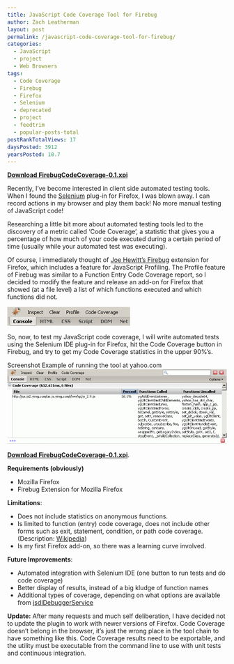 ```yaml
---
title: JavaScript Code Coverage Tool for Firebug
author: Zach Leatherman
layout: post
permalink: /javascript-code-coverage-tool-for-firebug/
categories:
  - JavaScript
  - project
  - Web Browsers
tags:
  - Code Coverage
  - Firebug
  - Firefox
  - Selenium
  - deprecated
  - project
  - feedtrim
  - popular-posts-total
postRankTotalViews: 17
daysPosted: 3912
yearsPosted: 10.7
---
```


[**Download FirebugCodeCoverage-0.1.xpi**][1]

 [1]: http://www.zachleat.com/Projects/firebugCodeCoverage/FirebugCodeCoverage-0.1.xpi

Recently, I’ve become interested in client side automated testing tools. When I found the [Selenium][2] plug-in for Firefox, I was blown away. I can record actions in my browser and play them back! No more manual testing of JavaScript code!

 [2]: http://www.openqa.org/selenium-ide/

Researching a little bit more about automated testing tools led to the discovery of a metric called ‘Code Coverage’, a statistic that gives you a percentage of how much of your code executed during a certain period of time (usually while your automated test was executing).

Of course, I immediately thought of [Joe Hewitt’s Firebug][3] extension for Firefox, which includes a feature for JavaScript Profiling. The Profile feature of Firebug was similar to a Function Entry Code Coverage report, so I decided to modify the feature and release an add-on for Firefox that showed (at a file level) a list of which functions executed and which functions did not.

 [3]: http://www.getfirebug.com/

![coverage.gif][4]

 [4]: /web/wp-content/uploads/2007/04/coverage.gif

So, now, to test my JavaScript code coverage, I will write automated tests using the Selenium IDE plug-in for Firefox, hit the Code Coverage button in Firebug, and try to get my Code Coverage statistics in the upper 90%’s.

Screenshot Example of running the tool at yahoo.com  
![Code Coverage][5]

 [5]: /web/wp-content/uploads/2007/04/coverage2.gif

[**Download FirebugCodeCoverage-0.1.xpi**][1].

**Requirements (obviously)**

*   Mozilla Firefox
*   Firebug Extension for Mozilla Firefox

**Limitations**:

*   Does not include statistics on anonymous functions.
*   Is limited to function (entry) code coverage, does not include other forms such as exit, statement, condition, or path code coverage. (Description: [Wikipedia][6])
*   Is my first Firefox add-on, so there was a learning curve involved.

 [6]: http://en.wikipedia.org/wiki/Code_coverage

**Future Improvements**:

*   Automated integration with Selenium IDE (one button to run tests and do code coverage)
*   Better display of results, instead of a big kludge of function names
*   Additional types of coverage, depending on what options are available from [jsdIDebuggerService][7]

 [7]: http://www.xulplanet.com/references/xpcomref/ifaces/jsdIDebuggerService.html

**Update:** After many requests and much self deliberation, I have decided not to update the plugin to work with newer versions of Firefox. Code Coverage doesn’t belong in the browser, it’s just the wrong place in the tool chain to have something like this. Code Coverage results need to be exportable, and the utility must be executable from the command line to use with unit tests and continuous integration.
